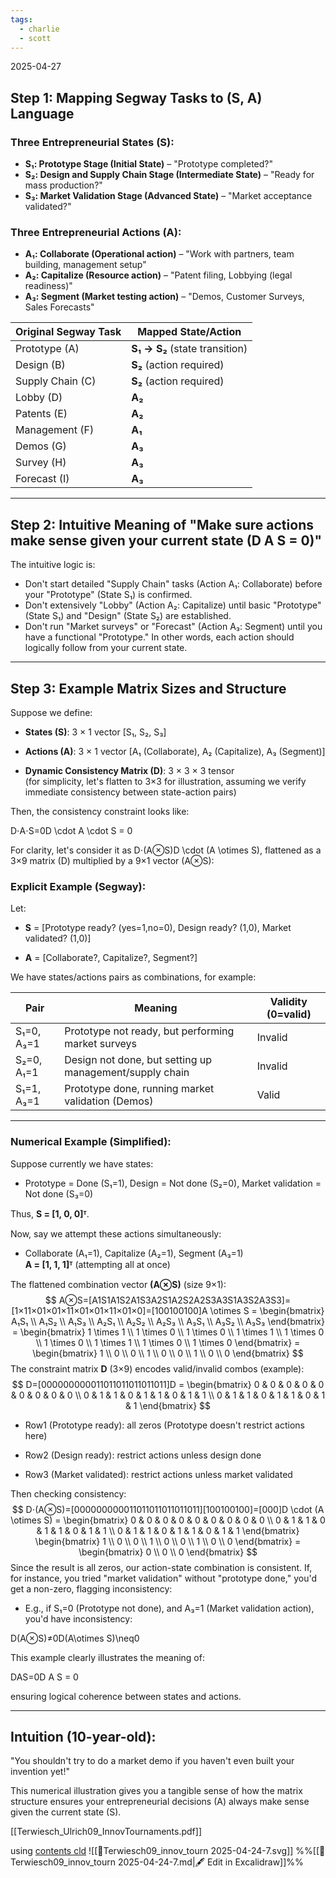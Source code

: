 ```yaml
---
tags:
  - charlie
  - scott
---
```

2025-04-27
## Step 1: Mapping Segway Tasks to (S, A) Language

### Three Entrepreneurial States (S):

- **S₁: Prototype Stage (Initial State)** – "Prototype completed?"
- **S₂: Design and Supply Chain Stage (Intermediate State)** – "Ready for mass production?"
- **S₃: Market Validation Stage (Advanced State)** – "Market acceptance validated?"
    

### Three Entrepreneurial Actions (A):

- **A₁: Collaborate (Operational action)** – "Work with partners, team building, management setup"
- **A₂: Capitalize (Resource action)** – "Patent filing, Lobbying (legal readiness)"
- **A₃: Segment (Market testing action)** – "Demos, Customer Surveys, Sales Forecasts"
    

|Original Segway Task|Mapped State/Action|
|---|---|
|Prototype (A)|**S₁ → S₂** (state transition)|
|Design (B)|**S₂** (action required)|
|Supply Chain (C)|**S₂** (action required)|
|Lobby (D)|**A₂**|
|Patents (E)|**A₂**|
|Management (F)|**A₁**|
|Demos (G)|**A₃**|
|Survey (H)|**A₃**|
|Forecast (I)|**A₃**|

---

## Step 2: Intuitive Meaning of "Make sure actions make sense given your current state (D A S = 0)"

The intuitive logic is:
- Don't start detailed "Supply Chain" tasks (Action A₁: Collaborate) before your "Prototype" (State S₁) is confirmed.
- Don't extensively "Lobby" (Action A₂: Capitalize) until basic "Prototype" (State S₁) and "Design" (State S₂) are established.
- Don't run "Market surveys" or "Forecast" (Action A₃: Segment) until you have a functional "Prototype."
In other words, each action should logically follow from your current state.

---

## Step 3: Example Matrix Sizes and Structure

Suppose we define:

- **States (S)**: 3 × 1 vector [S₁, S₂, S₃]
    
- **Actions (A)**: 3 × 1 vector [A₁ (Collaborate), A₂ (Capitalize), A₃ (Segment)]
    
- **Dynamic Consistency Matrix (D)**: 3 × 3 × 3 tensor  
    (for simplicity, let's flatten to 3×3 for illustration, assuming we verify immediate consistency between state-action pairs)
    

Then, the consistency constraint looks like:

D⋅A⋅S=0D \cdot A \cdot S = 0

For clarity, let's consider it as D⋅(A⊗S)D \cdot (A \otimes S), flattened as a 3×9 matrix (D) multiplied by a 9×1 vector (A⊗S):

### Explicit Example (Segway):

Let:

- **S** = [Prototype ready? (yes=1,no=0), Design ready? (1,0), Market validated? (1,0)]
    
- **A** = [Collaborate?, Capitalize?, Segment?]
    

We have states/actions pairs as combinations, for example:

|Pair|Meaning|Validity (0=valid)|
|---|---|---|
|S₁=0, A₃=1|Prototype not ready, but performing market surveys|Invalid|
|S₂=0, A₁=1|Design not done, but setting up management/supply chain|Invalid|
|S₁=1, A₃=1|Prototype done, running market validation (Demos)|Valid|

---

### Numerical Example (Simplified):

Suppose currently we have states:

- Prototype = Done (S₁=1), Design = Not done (S₂=0), Market validation = Not done (S₃=0)
    

Thus, **S = [1, 0, 0]ᵀ**.

Now, say we attempt these actions simultaneously:

- Collaborate (A₁=1), Capitalize (A₂=1), Segment (A₃=1)  
    **A = [1, 1, 1]ᵀ** (attempting all at once)
    

The flattened combination vector **(A⊗S)** (size 9×1):
$$
A⊗S=[A1S1A1S2A1S3A2S1A2S2A2S3A3S1A3S2A3S3]=[1×11×01×01×11×01×01×11×01×0]=[100100100]A \otimes S = \begin{bmatrix} A₁S₁ \\ A₁S₂ \\ A₁S₃ \\ A₂S₁ \\ A₂S₂ \\ A₂S₃ \\ A₃S₁ \\ A₃S₂ \\ A₃S₃ \end{bmatrix} = \begin{bmatrix} 1 \times 1 \\ 1 \times 0 \\ 1 \times 0 \\ 1 \times 1 \\ 1 \times 0 \\ 1 \times 0 \\ 1 \times 1 \\ 1 \times 0 \\ 1 \times 0 \end{bmatrix} = \begin{bmatrix} 1 \\ 0 \\ 0 \\ 1 \\ 0 \\ 0 \\ 1 \\ 0 \\ 0 \end{bmatrix}
$$
The constraint matrix **D** (3×9) encodes valid/invalid combos (example):
$$
D=[000000000011011011011011011]D = \begin{bmatrix} 0 & 0 & 0 & 0 & 0 & 0 & 0 & 0 & 0 \\ 0 & 1 & 1 & 0 & 1 & 1 & 0 & 1 & 1 \\ 0 & 1 & 1 & 0 & 1 & 1 & 0 & 1 & 1 \end{bmatrix}
$$
- Row1 (Prototype ready): all zeros (Prototype doesn't restrict actions here)
    
- Row2 (Design ready): restrict actions unless design done
    
- Row3 (Market validated): restrict actions unless market validated
    

Then checking consistency:
$$
D⋅(A⊗S)=[000000000011011011011011011][100100100]=[000]D \cdot (A \otimes S) = \begin{bmatrix} 0 & 0 & 0 & 0 & 0 & 0 & 0 & 0 & 0 \\ 0 & 1 & 1 & 0 & 1 & 1 & 0 & 1 & 1 \\ 0 & 1 & 1 & 0 & 1 & 1 & 0 & 1 & 1 \end{bmatrix} \begin{bmatrix} 1 \\ 0 \\ 0 \\ 1 \\ 0 \\ 0 \\ 1 \\ 0 \\ 0 \end{bmatrix} = \begin{bmatrix} 0 \\ 0 \\ 0 \end{bmatrix}
$$
Since the result is all zeros, our action-state combination is consistent. If, for instance, you tried "market validation" without "prototype done," you'd get a non-zero, flagging inconsistency:

- E.g., if S₁=0 (Prototype not done), and A₃=1 (Market validation action), you'd have inconsistency:
    

D(A⊗S)≠0D(A\otimes S)\neq0

This example clearly illustrates the meaning of:

DAS=0D A S = 0

ensuring logical coherence between states and actions.

---

## Intuition (10-year-old):

"You shouldn't try to do a market demo if you haven't even built your invention yet!"

This numerical illustration gives you a tangible sense of how the matrix structure ensures your entrepreneurial decisions (A) always make sense given the current state (S).


[[Terwiesch_Ulrich09_InnovTournaments.pdf]]

using [contents cld](https://claude.ai/chat/92583e3a-4eab-4bee-b5ea-8c4caa5d491e) ![[📜Terwiesch09_innov_tourn 2025-04-24-7.svg]]
%%[[📜Terwiesch09_innov_tourn 2025-04-24-7.md|🖋 Edit in Excalidraw]]%%


